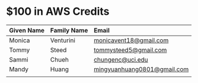 # $100 in AWS Credits

| Given Name | Family Name | Email |
| :--        | :--         | :--   |
| Monica     | Venturini   | monicavent18@gmail.com      |
| Tommy      | Steed       | tommysteed5@gmail.com       |
| Sammi      | Chueh       | chungenc@uci.edu            |
| Mandy      | Huang       | mingyuanhuang0801@gmail.com |
|            |             |                             |

